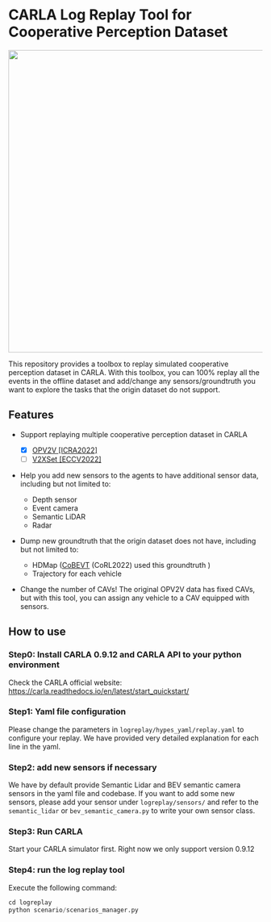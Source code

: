 # CARLA Log Replay Tool for Cooperative Perception Dataset
<p align="center">
<img src="../images/logreplay.gif" width="600" alt="" class="img-responsive">
</p>
This repository provides a toolbox to replay simulated cooperative perception dataset in CARLA. With
this toolbox, you can 100% replay all the events in the offline dataset and add/change any sensors/groundtruth you
want to explore the tasks that the origin dataset do not support.

## Features
- Support replaying multiple cooperative perception dataset in CARLA
  - [x] [OPV2V [ICRA2022]](https://mobility-lab.seas.ucla.edu/opv2v/)
  - [ ] [V2XSet [ECCV2022]]()
- Help you add new sensors to the agents to have additional sensor data, including but not limited to:
  - Depth sensor
  - Event camera
  - Semantic LiDAR
  - Radar

- Dump new groundtruth that the origin dataset does not have, including but not limited to:
  - HDMap ([CoBEVT](https://arxiv.org/abs/2207.02202) (CoRL2022) used this groundtruth )
  - Trajectory for each vehicle
- Change the number of CAVs! The original OPV2V data has fixed CAVs, but with this tool, you can
assign any vehicle to a CAV equipped with sensors.

## How to use
### Step0: Install CARLA 0.9.12 and CARLA API to your python environment
Check the CARLA official website: https://carla.readthedocs.io/en/latest/start_quickstart/
### Step1: Yaml file configuration
Please change the parameters in `logreplay/hypes_yaml/replay.yaml` to configure your replay.
We have provided very detailed explanation for each line in the yaml.
### Step2: add new sensors if necessary
We have by default provide Semantic Lidar and BEV semantic camera sensors in the yaml file and codebase.
If you want to add some new sensors, please add your sensor under `logreplay/sensors/` and refer to the `semantic_lidar`
or `bev_semantic_camera.py` to write your own sensor class.
### Step3: Run CARLA
Start your CARLA simulator first. Right now we only support version 0.9.12
### Step4: run the log replay tool
Execute the following command:
```python
cd logreplay
python scenario/scenarios_manager.py
```
